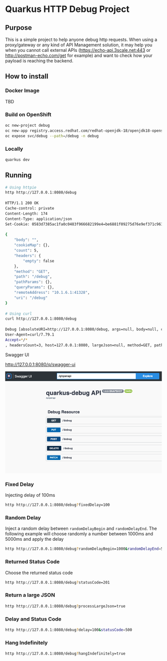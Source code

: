 # Quarkus HTTP Debug Project

## Purpose

This is a simple project to help anyone debug http requests. When using a proxy/gateway or any kind of API Management solution, it may help you when you cannot call external APIs (https://echo-api.3scale.net:443 or http://postman-echo.com/get for example) and want to check how your payload is reaching the backend.

## How to install

### Docker Image

TBD

### Build on OpenShift

```bash
oc new-project debug
oc new-app registry.access.redhat.com/redhat-openjdk-18/openjdk18-openshift~https://github.com/luszczynski/quarkus-debug.git --name=debug -n debug
oc expose svc/debug --path=/debug -n debug
```

### Locally

```bash
quarkus dev
```

## Running

```bash
# Using httpie
http http://127.0.0.1:8080/debug

HTTP/1.1 200 OK
Cache-control: private
Content-Length: 174
Content-Type: application/json
Set-Cookie: 0583d7385ac1fa0c0483f966682199e4=be6881f09275d76e9ef371c961254aab; path=/; HttpOnly

{
    "body": "",
    "cookieMap": {},
    "count": 5,
    "headers": {
        "empty": false
    },
    "method": "GET",
    "path": "/debug",
    "pathParams": {},
    "queryParams": {},
    "remoteAddress": "10.1.6.1:41328",
    "uri": "/debug"
}

# Using curl
curl http://127.0.0.1:8080/debug

Debug [absoluteURI=http://127.0.0.1:8080/debug, args=null, body=null, cookieMap={}, cookiesCount=0, count=0, headers=Host=127.0.0.1:8080
User-Agent=curl/7.79.1
Accept=*/*
, headersCount=3, host=127.0.0.1:8080, largeJson=null, method=GET, path=/debug, pathParams={}, queryParams={}, rawMethod=null, remoteAddress=127.0.0.1:51898, ssl=false, uri=/debug]
```

Swagger UI

http://127.0.0.1:8080/q/swagger-ui


![](img.png)

### Fixed Delay

Injecting delay of 100ms

```bash
http http://127.0.0.1:8080/debug?fixedDelay=100
```

### Random Delay

Inject a random delay between `randomDelayBegin` and `randomDelayEnd`.
The following example will choose randomly a number between 1000ms and 5000ms and apply the delay

```bash
http http://127.0.0.1:8080/debug?randomDelayBegin=1000&randomDelayEnd=5000
```

### Returned Status Code

Choose the returned status code

```bash
http http://127.0.0.1:8080/debug?statusCode=201
```

### Return a large JSON

```bash
http http://127.0.0.1:8080/debug?processLargeJson=true
```

### Delay and Status Code

```bash
http http://127.0.0.1:8080/debug?delay=100&statusCode=500
```

### Hang Indefinitely

```bash
http http://127.0.0.1:8080/debug?hangIndefinitely=true
```
